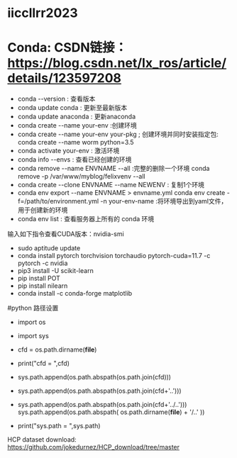 # iiccllrr2023

# Conda: CSDN链接：https://blog.csdn.net/lx_ros/article/details/123597208
- conda --version : 查看版本
- conda update conda : 更新至最新版本 
- conda update anaconda : 更新anaconda 
- conda create --name your-env :创建环境 
- conda create --name your-env your-pkg ;  创建环境并同时安装指定包: 
  conda create --name worm python=3.5
- conda activate your-env : 激活环境 
- conda info --envs : 查看已经创建的环境 
- conda remove --name ENVNAME --all :完整的删除一个环境 
  conda remove -p /var/www/myblog/felixvenv --all
- conda create --clone ENVNAME --name NEWENV : 复制1个环境 
- conda env export --name ENVNAME > envname.yml
  conda env create -f=/path/to/environment.yml -n your-env-name 
  :将环境导出到yaml文件，用于创建新的环境 
- conda env list : 查看服务器上所有的 conda 环境  




输入如下指令查看CUDA版本：nvidia-smi





- sudo aptitude update 
- conda install pytorch torchvision torchaudio pytorch-cuda=11.7 -c pytorch -c nvidia
- pip3 install -U scikit-learn
- pip install POT
- pip install nilearn
- conda install -c conda-forge matplotlib






#python 路径设置
- import os
- import sys
- cfd = os.path.dirname(__file__)
- print("cfd = ",cfd)
- sys.path.append(os.path.abspath(os.path.join(cfd)))
- sys.path.append(os.path.abspath(os.path.join(cfd+'..')))
- sys.path.append(os.path.abspath(os.path.join(cfd+'../..')))
sys.path.append(os.path.abspath( os.path.dirname(__file__) + '/..' ))

- print("sys.path = ",sys.path)




HCP dataset download: 
https://github.com/jokedurnez/HCP_download/tree/master